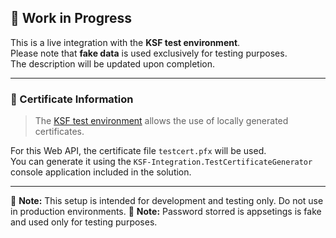 ## 🚧 Work in Progress

This is a live integration with the **KSF test environment**.  
Please note that **fake data** is used exclusively for testing purposes.  
The description will be updated upon completion.

---

### 🔐 Certificate Information

> The [KSF test environment](https://ksef-test.mf.gov.pl) allows the use of locally generated certificates.

For this Web API, the certificate file `testcert.pfx` will be used.  
You can generate it using the `KSF-Integration.TestCertificateGenerator` console application included in the solution.

---

📌 **Note:** This setup is intended for development and testing only. Do not use in production environments.
📌 **Note:** Password storred is appsetings is fake and used only for testing purposes.
